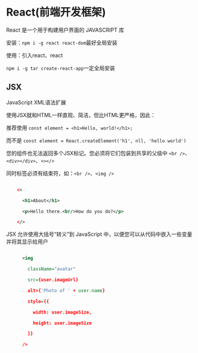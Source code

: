 # React(前端开发框架)

React 是一个用于构建用户界面的 JAVASCRIPT 库

安装：`npm i -g react react-dom`最好全局安装

使用：引入react、react

`npm i -g tar create-react-app`一定全局安装

## JSX

JavaScript XML语法扩展

使用JSX就和HTML一样直观、简洁，但比HTML更严格，因此：

推荐使用 `const element = <h1>Hello, world!</h1>;`

而不是 `const element = React.createElement('h1', nll, 'hello world')`

您的组件也无法返回多个JSX标记。您必须将它们包装到共享的父级中 `<br />`、`<div></div>`、`<></>`

同时标签必须有结束符，如：`<br />`、`<img />`

```xml

    <>

      <h1>About</h1>

      <p>Hello there.<br/>How do you do?</p>

    </>

```

JSX 允许使用大括号“转义”到 JavaScript 中，以便您可以从代码中嵌入一些变量并将其显示给用户

```xml

      <img

        className="avatar"

        src={user.imageUrl}

        alt={'Photo of ' + user.name}

        style={{

          width: user.imageSize,

          height: user.imageSize

        }}

      />

```
